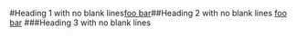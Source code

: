 #Heading 1 with no blank lines[foo
bar][]##Heading 2 with no blank lines
 [foo bar][]
  ###Heading 3 with no blank lines

[FOO
BAR]: train.jpg "train & tracks"
[FOO BAR]: train.jpg "train & tracks"
